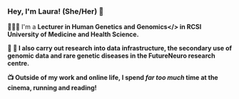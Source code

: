 ### Hey, I'm Laura! (She/Her) 👋



<!--
**lauraannewhelan/lauraannewhelan** is a ✨ _special_ ✨ repository because its `README.md` (this file) appears on your GitHub profile.

Here are some ideas to get you started:

- 🔭 I’m currently working on ...
- 🌱 I’m currently learning ...
- 👯 I’m looking to collaborate on ...
- 🤔 I’m looking for help with ...
- 💬 Ask me about ...
- 📫 How to reach me: ...
- 😄 Pronouns: ...
- ⚡ Fun fact: ...
-->
👩🏻‍🦰  I'm a <b>Lecturer in Human Genetics and Genomics</> in RCSI University of Medicine and Health Science. 

🧠 🧬 I also carry out research into data infrastructure, the secondary use of genomic data and rare genetic diseases in the <b>FutureNeuro</b> research centre. 

📺  <b>Outside of my work and online life</b>, I spend <i>far too much</i> time at the <b>cinema</b>, <b>running</b> and <b>reading</b>!


